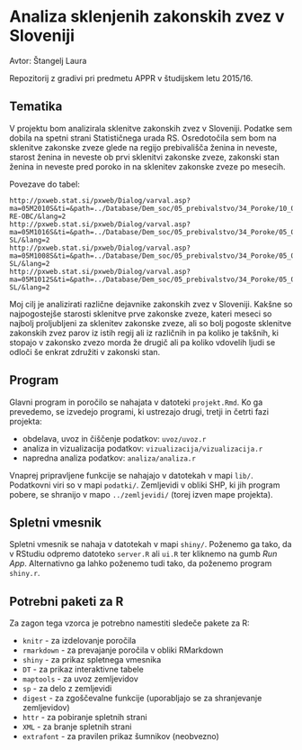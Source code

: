 # Analiza sklenjenih zakonskih zvez v Sloveniji

Avtor: Štangelj Laura

Repozitorij z gradivi pri predmetu APPR v študijskem letu 2015/16.

## Tematika

V projektu bom analizirala sklenitve zakonskih zvez v Sloveniji. Podatke sem dobila na spetni strani Statističnega urada RS. Osredotočila sem bom na sklenitve zakonske zveze glede na regijo prebivališča ženina in neveste, starost ženina in neveste ob prvi sklenitvi zakonske zveze, zakonski stan ženina in neveste pred poroko in na sklenitev zakonske zveze po mesecih.

Povezave do tabel:

    http://pxweb.stat.si/pxweb/Dialog/varval.asp?ma=05M2010S&ti=&path=../Database/Dem_soc/05_prebivalstvo/34_Poroke/10_05M20_poroke-RE-OBC/&lang=2 
    http://pxweb.stat.si/pxweb/Dialog/varval.asp?ma=05M1016S&ti=&path=../Database/Dem_soc/05_prebivalstvo/34_Poroke/05_05M10_poroke-SL/&lang=2
    http://pxweb.stat.si/pxweb/Dialog/varval.asp?ma=05M1008S&ti=&path=../Database/Dem_soc/05_prebivalstvo/34_Poroke/05_05M10_poroke-SL/&lang=2
    http://pxweb.stat.si/pxweb/Dialog/varval.asp?ma=05M1012S&ti=&path=../Database/Dem_soc/05_prebivalstvo/34_Poroke/05_05M10_poroke-SL/&lang=2
    
Moj cilj je analizirati različne dejavnike zakonskih zvez v Sloveniji. Kakšne so najpogostejše starosti sklenitve prve zakonske zveze, kateri meseci so najbolj proljubljeni za sklenitev zakonske zveze, ali so bolj pogoste sklenitve zakonskih zvez parov iz istih regij ali iz različnih in pa koliko je takšnih, ki stopajo v zakonsko zvezo morda že drugič ali pa koliko vdovelih ljudi se odloči še enkrat združiti v zakonski stan.
    

## Program

Glavni program in poročilo se nahajata v datoteki `projekt.Rmd`. Ko ga prevedemo,
se izvedejo programi, ki ustrezajo drugi, tretji in četrti fazi projekta:

* obdelava, uvoz in čiščenje podatkov: `uvoz/uvoz.r`
* analiza in vizualizacija podatkov: `vizualizacija/vizualizacija.r`
* napredna analiza podatkov: `analiza/analiza.r`

Vnaprej pripravljene funkcije se nahajajo v datotekah v mapi `lib/`. Podatkovni
viri so v mapi `podatki/`. Zemljevidi v obliki SHP, ki jih program pobere, se
shranijo v mapo `../zemljevidi/` (torej izven mape projekta).

## Spletni vmesnik

Spletni vmesnik se nahaja v datotekah v mapi `shiny/`. Poženemo ga tako, da v
RStudiu odpremo datoteko `server.R` ali `ui.R` ter kliknemo na gumb *Run App*.
Alternativno ga lahko poženemo tudi tako, da poženemo program `shiny.r`.

## Potrebni paketi za R

Za zagon tega vzorca je potrebno namestiti sledeče pakete za R:

* `knitr` - za izdelovanje poročila
* `rmarkdown` - za prevajanje poročila v obliki RMarkdown
* `shiny` - za prikaz spletnega vmesnika
* `DT` - za prikaz interaktivne tabele
* `maptools` - za uvoz zemljevidov
* `sp` - za delo z zemljevidi
* `digest` - za zgoščevalne funkcije (uporabljajo se za shranjevanje zemljevidov)
* `httr` - za pobiranje spletnih strani
* `XML` - za branje spletnih strani
* `extrafont` - za pravilen prikaz šumnikov (neobvezno)
